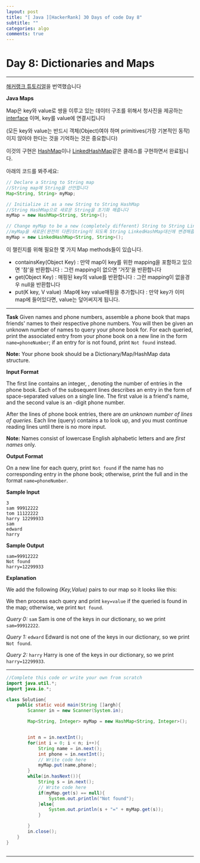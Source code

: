 ```yaml
---
layout: post
title: "[ Java ][HackerRank] 30 Days of code Day 8"
subtitle: ""
categories: algo
comments: true
---
```


# Day 8: Dictionaries and Maps

---

[해커랭크 튜토리얼](https://www.hackerrank.com/challenges/30-dictionaries-and-maps/tutorial)을 번역했습니다

**Java Maps**

Map은 key와 value로 쌍을 이루고 있는 데이터 구조를 위해서 청사진을 제공하는 [interface](https://docs.oracle.com/javase/tutorial/java/concepts/interface.html) 이며, key를 value에 연결시킵니다

(모든 key와 value는 반드시 객체(Object)여야 하며 primitives(가장 기본적인 동작)이지 않아야 한다는 것을 기억하는 것은 중요합니다)

이것의 구현은 [HashMap](https://docs.oracle.com/javase/8/docs/api/java/util/HashMap.html)이나 [LinkedHashMap](https://docs.oracle.com/javase/8/docs/api/java/util/LinkedHashMap.html)같은 클래스를 구현하면서 완료됩니다.

아래의 코드를 봐주세요:

```java
// Declare a String to String map
//String map에 String을 선언합니다
Map<String, String> myMap;

// Initialize it as a new String to String HashMap
//String HashMap으로 새로운 String을 초기화 해줍니다
myMap = new HashMap<String, String>();

// Change myMap to be a new (completely different) String to String LinkedHashMap instead
//myMap을 새로운(완전히 다른)String이 되도록 String LinkedHashMap대신에 변경해줍니다
myMap = new LinkedHashMap<String, String>();
```

이 챌린지를 위해 필요한 몇 가지 Map methods들이 있습니다.

- containsKey(Object Key) : 만약 map이 key를 위한 mapping을 포함하고 있으면 '참'을 반환합니다 : 그런 mapping이 없으면 '거짓'을 반환합니다
- get(Object Key) : 매핑된 key의 value를 반환합니다 : 그런 mapping이 없을경우 null을 반환합니다
- put(K key, V value) :Map에 key value매핑을 추가합니다 : 만약 key가 이미 map에 들어있다면, value는 덮어써지게 됩니다.

---

**Task**
Given names and phone numbers, assemble a phone book that maps friends' names to their respective phone numbers. You will then be given an unknown number of names to query your phone book for. For each queried, print the associated entry from your phone book on a new line in the form `name=phoneNumber`; if an entry for is not found, print `Not found` instead.

**Note:** Your phone book should be a Dictionary/Map/HashMap data structure.

**Input Format**

The first line contains an integer, , denoting the number of entries in the phone book.
Each of the subsequent lines describes an entry in the form of space-separated values on a single line. The first value is a friend's name, and the second value is an -digit phone number.

After the lines of phone book entries, there are _an unknown number of lines of queries_. Each line (query) contains a to look up, and you must continue reading lines until there is no more input.

**Note:** Names consist of lowercase English alphabetic letters and are _first names_ only.

**Output Format**

On a new line for each query, print `Not found` if the name has no corresponding entry in the phone book; otherwise, print the full and in the format `name=phoneNumber`.

**Sample Input**

```
3
sam 99912222
tom 11122222
harry 12299933
sam
edward
harry
```

**Sample Output**

```
sam=99912222
Not found
harry=12299933
```

**Explanation**

We add the following _(Key,Value)_ pairs to our map so it looks like this:

We then process each query and print `key=value` if the queried is found in the map; otherwise, we print `Not found`.

_Query 0:_ `sam`
Sam is one of the keys in our dictionary, so we print `sam=99912222`.

_Query 1:_ `edward`
Edward is not one of the keys in our dictionary, so we print `Not found`.

_Query 2:_ `harry`
Harry is one of the keys in our dictionary, so we print `harry=12299933`.

---

```java
//Complete this code or write your own from scratch
import java.util.*;
import java.io.*;

class Solution{
    public static void main(String []argh){
        Scanner in = new Scanner(System.in);

        Map<String, Integer> myMap = new HashMap<String, Integer>();


        int n = in.nextInt();
        for(int i = 0; i < n; i++){
            String name = in.next();
            int phone = in.nextInt();
            // Write code here
            myMap.put(name,phone);
        }
        while(in.hasNext()){
            String s = in.next();
            // Write code here
            if(myMap.get(s) == null){
                System.out.println("Not found");
            }else{
                System.out.println(s + "=" + myMap.get(s));
            }

        }
        in.close();
    }
}



```

---
